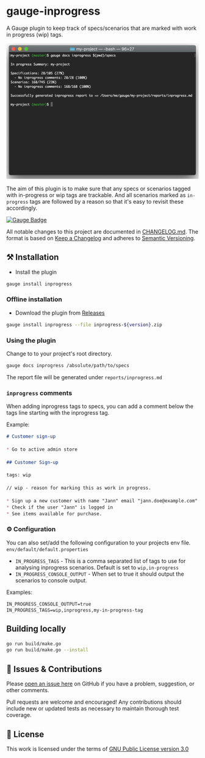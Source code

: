 # gauge-inprogress

A Gauge plugin to keep track of specs/scenarios that are marked with work in progress (wip) tags.

![gauge-inprogress](screenshot.png "Gauge InProgress")

The aim of this plugin is to make sure that any specs or scenarios tagged with in-progress or wip tags are trackable.
And all scenarios marked as `in-progress` tags are followed by a reason so that it's easy to revisit these accordingly.

[![Gauge Badge](https://gauge.org/Gauge_Badge.svg)](https://gauge.org)

All notable changes to this project are documented in [CHANGELOG.md](CHANGELOG.md).
The format is based on [Keep a Changelog](http://keepachangelog.com/en/1.0.0/)
and adheres to [Semantic Versioning](http://semver.org/spec/v2.0.0.html).

## :hammer_and_pick: Installation

* Install the plugin

```sh
gauge install inprogress
```

### Offline installation

* Download the plugin from [Releases](../../releases)

```sh
gauge install inprogress --file inprogress-${version}.zip
```

### Using the plugin

Change to to your project's root directory.

```bash
gauge docs inprogress /absolute/path/to/specs
```

The report file will be generated under `reports/inprogress.md`

### `inprogress` comments

When adding inprogress tags to specs, you can add a comment below the tags line starting with the inprogress tag.

Example:

```markdown
# Customer sign-up

* Go to active admin store

## Customer Sign-up

tags: wip

// wip - reason for marking this as work in progress.

* Sign up a new customer with name "Jann" email "jann.doe@example.com" and "password"
* Check if the user "Jann" is logged in
* See items available for purchase.
```

### :gear: Configuration

You can also set/add the following configuration to your projects env file. `env/default/default.properties`

- `IN_PROGRESS_TAGS` - This is a comma separated list of tags to use for analysing inprogress scenarios. Default is set to `wip,in-progress`
- `IN_PROGRESS_CONSOLE_OUTPUT` - When set to true it should output the scenarios to console output.

Examples:

```properties
IN_PROGRESS_CONSOLE_OUTPUT=true
IN_PROGRESS_TAGS=wip,inprogress,my-in-progress-tag
```

## Building locally

```bash
go run build/make.go
go run build/make.go --install
```

## :wave: Issues & Contributions

Please [open an issue here](../../issues) on GitHub if you have a problem, suggestion, or other comments.

Pull requests are welcome and encouraged! Any contributions should include new or updated tests as necessary to maintain thorough test coverage.

## :scroll: License

This work is licensed under the terms of [GNU Public License version 3.0](http://www.gnu.org/licenses/gpl-3.0.txt)
